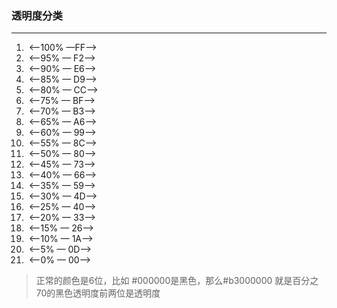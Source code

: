 ### 透明度分类

---------------

1. ​    <--100% —FF-->  
2. ​    <--95% — F2-->  
3. ​    <--90% — E6-->  
4. ​    <--85% — D9-->  
5. ​    <--80% — CC-->  
6. ​    <--75% — BF-->  
7. ​    <--70% — B3-->  
8. ​    <--65% — A6-->  
9. ​    <--60% — 99-->  
10. ​    <--55% — 8C-->  
11. ​    <--50% — 80-->  
12. ​    <--45% — 73-->  
13. ​    <--40% — 66-->  
14. ​    <--35% — 59-->  
15. ​    <--30% — 4D-->  
16. ​    <--25% — 40-->  
17. ​    <--20% — 33-->  
18. ​    <--15% — 26-->  
19. ​    <--10% — 1A-->  
20. ​    <--5% — 0D-->  
21. ​    <--0% — 00-->  

> 正常的颜色是6位，比如 #000000是黑色，那么#b3000000  就是百分之70的黑色透明度前两位是透明度   

